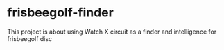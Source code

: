 # frisbeegolf-finder
This project is about using Watch X circuit as a finder and intelligence for frisbeegolf disc
